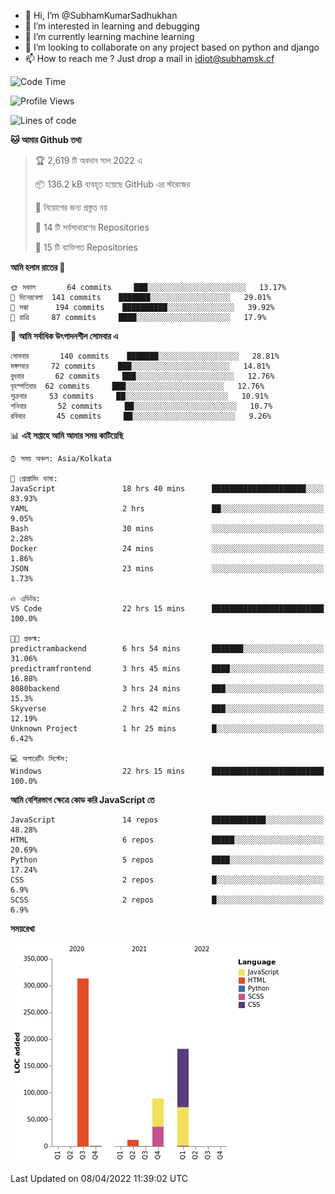 - 👋 Hi, I’m @SubhamKumarSadhukhan
- 👀 I’m interested in learning and debugging
- 🌱 I’m currently learning machine learning
- 💞️ I’m looking to collaborate on any project based on python and django
- 📫 How to reach me ?
      Just drop a mail in idiot@subhamsk.cf

<!---
SubhamKumarSadhukhan/SubhamKumarSadhukhan is a ✨ special ✨ repository because its `README.md` (this file) appears on your GitHub profile.
You can click the Preview link to take a look at your changes.
--->


<!--START_SECTION:waka-->
![Code Time](http://img.shields.io/badge/Code%20Time-405%20hrs%2055%20mins-blue)

![Profile Views](http://img.shields.io/badge/%E0%A6%AA%E0%A7%8D%E0%A6%B0%E0%A7%8B%E0%A6%AB%E0%A6%BE%E0%A6%87%E0%A6%B2%20%E0%A6%A6%E0%A6%B0%E0%A7%8D%E0%A6%B6%E0%A6%A8-2-blue)

![Lines of code](https://img.shields.io/badge/%E0%A6%B9%E0%A7%8D%E0%A6%AF%E0%A6%BE%E0%A6%B2%E0%A7%8B%20%E0%A6%93%E0%A6%AF%E0%A6%BC%E0%A6%BE%E0%A6%B0%E0%A7%8D%E0%A6%B2%E0%A7%8D%E0%A6%A1%20%E0%A6%A5%E0%A7%87%E0%A6%95%E0%A7%87%20%E0%A6%86%E0%A6%AE%E0%A6%BF%20%E0%A6%B2%E0%A6%BF%E0%A6%96%E0%A7%87%E0%A6%9B%E0%A6%BF-598%20Thousand%20%E0%A6%95%E0%A7%8B%E0%A6%A1%E0%A7%87%E0%A6%B0%20%E0%A6%B2%E0%A6%BE%E0%A6%87%E0%A6%A8-blue)

**🐱 আমার Github তথ্য** 

> 🏆 2,619 টি অবদান সাল 2022 এ
 > 
> 📦 136.2 kB ব্যবহৃত হয়েছে GitHub এর স্টরেজের 
 > 
> 🚫 নিয়োগের জন্য প্রস্তুত নয়
 > 
> 📜 14 টি সর্বসাধারণের Repositories 
 > 
> 🔑 15 টি ব্যক্তিগত Repositories  
 > 
**আমি হলাম রাতের 🦉** 

```text
🌞 সকাল       64 commits     ███░░░░░░░░░░░░░░░░░░░░░░   13.17% 
🌆 দিনেরবেলা  141 commits    ███████░░░░░░░░░░░░░░░░░░   29.01% 
🌃 সন্ধা      194 commits    ██████████░░░░░░░░░░░░░░░   39.92% 
🌙 রাত্রি     87 commits     ████░░░░░░░░░░░░░░░░░░░░░   17.9%

```
📅 **আমি সর্বাধিক উৎপাদনশীল সোমবার এ** 

```text
সোমবার       140 commits    ███████░░░░░░░░░░░░░░░░░░   28.81% 
মঙ্গলবার     72 commits     ███░░░░░░░░░░░░░░░░░░░░░░   14.81% 
বুধবার       62 commits     ███░░░░░░░░░░░░░░░░░░░░░░   12.76% 
বৃহস্পতিবার  62 commits     ███░░░░░░░░░░░░░░░░░░░░░░   12.76% 
শুক্রবার     53 commits     ██░░░░░░░░░░░░░░░░░░░░░░░   10.91% 
শনিবার       52 commits     ██░░░░░░░░░░░░░░░░░░░░░░░   10.7% 
রবিবার       45 commits     ██░░░░░░░░░░░░░░░░░░░░░░░   9.26%

```


📊 **এই সপ্তাহে আমি আমার সময় কাটিয়েছি** 

```text
⌚︎ সময় অঞ্চল: Asia/Kolkata

💬 প্রোগ্রামিং ভাষা: 
JavaScript               18 hrs 40 mins      █████████████████████░░░░   83.93% 
YAML                     2 hrs               ██░░░░░░░░░░░░░░░░░░░░░░░   9.05% 
Bash                     30 mins             ░░░░░░░░░░░░░░░░░░░░░░░░░   2.28% 
Docker                   24 mins             ░░░░░░░░░░░░░░░░░░░░░░░░░   1.86% 
JSON                     23 mins             ░░░░░░░░░░░░░░░░░░░░░░░░░   1.73%

🔥 এডিটর: 
VS Code                  22 hrs 15 mins      █████████████████████████   100.0%

🐱‍💻 প্রকল্ম: 
predictrambackend        6 hrs 54 mins       ███████░░░░░░░░░░░░░░░░░░   31.06% 
predictramfrontend       3 hrs 45 mins       ████░░░░░░░░░░░░░░░░░░░░░   16.88% 
8080backend              3 hrs 24 mins       ███░░░░░░░░░░░░░░░░░░░░░░   15.3% 
Skyverse                 2 hrs 42 mins       ███░░░░░░░░░░░░░░░░░░░░░░   12.19% 
Unknown Project          1 hr 25 mins        █░░░░░░░░░░░░░░░░░░░░░░░░   6.42%

💻 অপারেটিং সিস্টেম: 
Windows                  22 hrs 15 mins      █████████████████████████   100.0%

```

**আমি বেশিরভাগ ক্ষেত্রে কোড করি JavaScript তে** 

```text
JavaScript               14 repos            ████████████░░░░░░░░░░░░░   48.28% 
HTML                     6 repos             █████░░░░░░░░░░░░░░░░░░░░   20.69% 
Python                   5 repos             ████░░░░░░░░░░░░░░░░░░░░░   17.24% 
CSS                      2 repos             █░░░░░░░░░░░░░░░░░░░░░░░░   6.9% 
SCSS                     2 repos             █░░░░░░░░░░░░░░░░░░░░░░░░   6.9%

```


**সময়রেখা**

![Chart not found](https://raw.githubusercontent.com/SubhamKumarSadhukhan/SubhamKumarSadhukhan/main/charts/bar_graph.png) 


 Last Updated on 08/04/2022 11:39:02 UTC
<!--END_SECTION:waka-->
